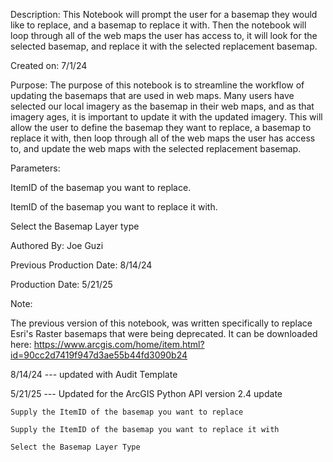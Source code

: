 Description: This Notebook will prompt the user for a basemap they would like to replace, and a basemap to replace it with. Then the notebook will loop through all of the web maps the user has access to, it will look for the selected basemap, and replace it with the selected replacement basemap.

Created on: 7/1/24

Purpose: The purpose of this notebook is to streamline the workflow of updating the basemaps that are used in web maps. Many users have selected our local imagery as the basemap in their web maps, and as that imagery ages, it is important to update it with the updated imagery. This will allow the user to define the basemap they want to replace, a basemap to replace it with, then loop through all of the web maps the user has access to, and update the web maps with the selected replacement basemap.

Parameters:

ItemID of the basemap you want to replace.

ItemID of the basemap you want to replace it with.

Select the Basemap Layer type

Authored By: Joe Guzi

Previous Production Date: 8/14/24

Production Date: 5/21/25

Note:

The previous version of this notebook, was written specifically to replace Esri's Raster basemaps that were being deprecated. It can be downloaded here: https://www.arcgis.com/home/item.html?id=90cc2d7419f947d3ae55b44fd3090b24

8/14/24 --- updated with Audit Template

5/21/25 --- Updated for the ArcGIS Python API version 2.4 update

    Supply the ItemID of the basemap you want to replace

    Supply the ItemID of the basemap you want to replace it with

    Select the Basemap Layer Type
